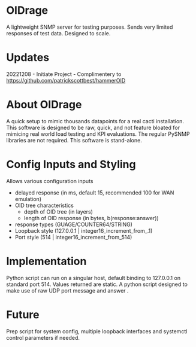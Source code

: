 # OIDrage
A lightweight SNMP server for testing purposes.  Sends very limited responses of test data.  Designed to scale.

# Updates
20221208 - Initiate Project - Complimentery to https://github.com/patrickscottbest/hammerOID

# About OIDrage
A quick setup to mimic thousands datapoints for a real cacti installation.  This software is designed to be raw, quick, and not feature bloated for mimicing real world load testing and KPI evaluations.  The regular PySNMP libraries are not required.  This software is stand-alone.


# Config Inputs and Styling
Allows various configuration inputs

- delayed response (in ms, default 15, recommended 100 for WAN emulation) 
- OID tree characteristics 
  - depth of OID tree (in layers)
  - length of OID response (in bytes, b(response:answer)) 
- response types (GUAGE/COUNTER64/STRING)
- Loopback style (127.0.0.1 | integer16_increment_from_.1)
- Port style (514 | integer16_increment_from_514)


# Implementation
Python script can run on a singular host, default binding to 127.0.0.1 on standard port 514.
Values returned are static.
A python script designed to make use of raw UDP port message and answer .

# Future
Prep script for system config, multiple loopback interfaces and systemctl control parameters if needed.



